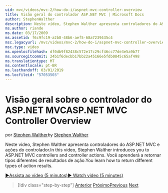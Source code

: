 ```yaml
---
uid: mvc/videos/mvc-2/how-do-i/aspnet-mvc-controller-overview
title: Visão geral do controlador ASP.NET MVC | Microsoft Docs
author: StephenWalther
description: Neste vídeo, Stephen Walther apresenta controladores do ASP.NET MVC e ações do controlador. Você aprenderá a retornar tipos diferentes de resultados de ação.
ms.author: riande
ms.date: 03/17/2009
ms.assetid: f6c9fc19-a2b8-48b6-aef5-68a7239435c4
msc.legacyurl: /mvc/videos/mvc-2/how-do-i/aspnet-mvc-controller-overview
msc.type: video
ms.openlocfilehash: df0db9f82438c572e17c29cf46cc77de3e5a9b77
ms.sourcegitcommit: 24b1f6decbb17bb22a45166e5fdb0845c65af498
ms.translationtype: MT
ms.contentlocale: pt-BR
ms.lasthandoff: 03/01/2019
ms.locfileid: "57053503"
---
```

<a name="aspnet-mvc-controller-overview"></a><span data-ttu-id="b307e-104">Visão geral sobre o controlador do ASP.NET MVC</span><span class="sxs-lookup"><span data-stu-id="b307e-104">ASP.NET MVC Controller Overview</span></span>
====================
<span data-ttu-id="b307e-105">por [Stephen Walther](https://github.com/StephenWalther)</span><span class="sxs-lookup"><span data-stu-id="b307e-105">by [Stephen Walther](https://github.com/StephenWalther)</span></span>

<span data-ttu-id="b307e-106">Neste vídeo, Stephen Walther apresenta controladores do ASP.NET MVC e ações do controlador.</span><span class="sxs-lookup"><span data-stu-id="b307e-106">In this video, Stephen Walther introduces you to ASP.NET MVC controllers and controller actions.</span></span> <span data-ttu-id="b307e-107">Você aprenderá a retornar tipos diferentes de resultados de ação.</span><span class="sxs-lookup"><span data-stu-id="b307e-107">You learn how to return different types of action results.</span></span>

[<span data-ttu-id="b307e-108">&#9654;Assista ao vídeo (5 minutos)</span><span class="sxs-lookup"><span data-stu-id="b307e-108">&#9654; Watch video (5 minutes)</span></span>](https://channel9.msdn.com/Blogs/ASP-NET-Site-Videos/aspnet-mvc-controller-overview)

> [!div class="step-by-step"]
> <span data-ttu-id="b307e-109">[Anterior](understanding-models-views-and-controllers.md)
> [Próximo](understanding-controllers-controller-actions-and-action-results.md)</span><span class="sxs-lookup"><span data-stu-id="b307e-109">[Previous](understanding-models-views-and-controllers.md)
[Next](understanding-controllers-controller-actions-and-action-results.md)</span></span>
